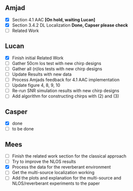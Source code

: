 ## Amjad
- [x] Section 4.1 AAC  __[On hold, waiting Lucan]__
- [x] Section 3.4.2 DL Localization __Done, Capser please check__
- [ ] Related Work

## Lucan
- [x] Finish initial Related Work
- [ ] Gather 50cm los test with new chirp designs
- [ ] Gather all (n)los tests with new chirp designs
- [ ] Update Results with new data
- [ ] Process Amjads feedback for 4.1 AAC implementation
- [ ] Update figure 4, 8, 9, 10
- [ ] Re-run SNR simulation results with new chirp designs
- [ ] Add algorithm for constructing chirps with (2) and (3)

## Casper
- [x] done
- [ ] to be done

## Mees
- [ ] Finish the related work section for the classical approach
- [ ] Try to improve the NLOS results
- [x] Process the data for the reverberant environment
- [ ] Get the multi-source localization working
- [ ] Add the plots and explanation for the multi-source and NLOS/reverberant experiments to the paper
